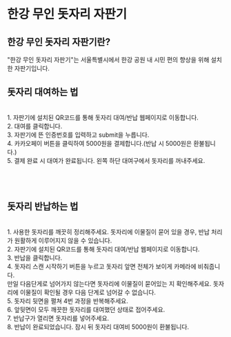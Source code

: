   <h1>한강 무인 돗자리 자판기</h1>

  <h2>한강 무인 돗자리 자판기란?</h2>
    <p>"한강 무인 돗자리 자판기"는 서울특별시에서 한강 공원 내 시민 편의 향상을 위해 설치한 자판기입니다. 
        
   </p>

  <h2>돗자리 대여하는 법</h2>
  <br>
    1. 자판기에 설치된 QR코드를 통해 돗자리 대여/반납 웹페이지로 이동합니다.<br>
    2. 대여를 클릭합니다.<br>
    3. 자판기에 뜬 인증번호를 입력하고 submit을 누릅니다.<br>
    4. 카카오페이 버튼을 클릭하여 5000원을 결제합니다.(반납 시 5000원은 환불됩니다.)<br>
    5. 결제 완료 시 대여가 완료됩니다. 왼쪽 하단 대여구에서 돗자리를 꺼내주세요.<br>
  <br>
      <br>
      <br>
  <h2>돗자리 반납하는 법</h2>
  <br>
      1. 사용한 돗자리를 깨끗히 정리해주세요. 돗자리에 이물질이 묻어 있을 경우, 반납 처리가 원활하게 이루어지지 않을 수 있습니다.<br>
      2. 자판기에 설치된 QR코드를 통해 돗자리 대여/반납 웹페이지로 이동합니다.<br>
      3. 반납을 클릭합니다.<br>
      4. 돗자리 스캔 시작하기 버튼을 누르고 돗자리 앞면 전체가 보이게 카메라에 비춰줍니다.
      <br> 만일 다음단게로 넘어가지 않는다면 돗자리에 이물질이 묻어있는 지 확인해주세요. 돗자리에 이물질이 확인될 경우 다음 단계로 넘어갈 수 없습니다. <br>
      5. 돗자리 뒷면을 펼쳐 4번 과정을 반복해주세요.<br>
      6. 앞뒷면이 모두 깨끗한 돗자리를 대여했던 상태로 접어주세요.<br>
      7. 반납구가 열리면 돗자리를 넣어주세요. <br>
      8. 반납이 완료되었습니다. 잠시 뒤 돗자리 대여비 5000원이 환불됩니다.<br>
